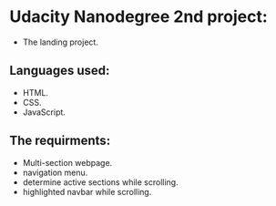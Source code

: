 # Udacity Nanodegree 2nd project:
- The landing project.

## Languages used:
- HTML.
- CSS.
- JavaScript.

## The requirments:
- Multi-section webpage.
- navigation menu.
- determine active sections while scrolling.
- highlighted navbar while scrolling.